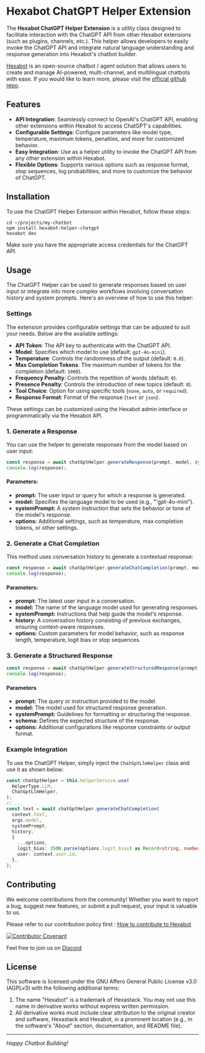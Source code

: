 # Hexabot ChatGPT Helper Extension

The **Hexabot ChatGPT Helper Extension** is a utility class designed to facilitate interaction with the ChatGPT API from other Hexabot extensions (such as plugins, channels, etc.). This helper allows developers to easily invoke the ChatGPT API and integrate natural language understanding and response generation into Hexabot's chatbot builder.


[Hexabot](https://hexabot.ai/) is an open-source chatbot / agent solution that allows users to create and manage AI-powered, multi-channel, and multilingual chatbots with ease. If you would like to learn more, please visit the [official github repo](https://github.com/Hexastack/Hexabot/).

## Features

- **API Integration**: Seamlessly connect to OpenAI's ChatGPT API, enabling other extensions within Hexabot to access ChatGPT's capabilities.
- **Configurable Settings**: Configure parameters like model type, temperature, maximum tokens, penalties, and more for customized behavior.
- **Easy Integration**: Use as a helper utility to invoke the ChatGPT API from any other extension within Hexabot.
- **Flexible Options**: Supports various options such as response format, stop sequences, log probabilities, and more to customize the behavior of ChatGPT.

## Installation

To use the ChatGPT Helper Extension within Hexabot, follow these steps:

```
cd ~/projects/my-chatbot
npm install hexabot-helper-chatgpt
hexabot dev
```

Make sure you have the appropriate access credentials for the ChatGPT API.

## Usage

The ChatGPT Helper can be used to generate responses based on user input or integrate into more complex workflows involving conversation history and system prompts. Here's an overview of how to use this helper:

### Settings

The extension provides configurable settings that can be adjusted to suit your needs. Below are the available settings:

- **API Token**: The API key to authenticate with the ChatGPT API.
- **Model**: Specifies which model to use (default: `gpt-4o-mini`).
- **Temperature**: Controls the randomness of the output (default: `0.8`).
- **Max Completion Tokens**: The maximum number of tokens for the completion (default: `1000`).
- **Frequency Penalty**: Controls the repetition of words (default: `0`).
- **Presence Penalty**: Controls the introduction of new topics (default: `0`).
- **Tool Choice**: Option for using specific tools (`none`, `auto`, or `required`).
- **Response Format**: Format of the response (`text` or `json`).

These settings can be customized using the Hexabot admin interface or programmatically via the Hexabot API.

### 1. Generate a Response

You can use the helper to generate responses from the model based on user input:

```typescript
const response = await chatGptHelper.generateResponse(prompt, model, systemPrompt, options);
console.log(response);
```
#### Parameters:
  - **prompt:** The user input or query for which a response is generated.
  - **model:** Specifies the language model to be used (e.g., "'gpt-4o-mini").
  - **systemPrompt:** A system instruction that sets the behavior or tone of the model's response.
  - **options:** Additional settings, such as temperature, max completion tokens, or other settings.

### 2. Generate a Chat Completion

This method uses conversation history to generate a contextual response:

```typescript
const response = await chatGptHelper.generateChatCompletion(prompt, model, systemPrompt, history, options);
console.log(response);
```
#### Parameters: 

- **prompt:** The latest user input in a conversation.
- **model:** The name of the language model used for generating responses.
- **systemPrompt:** Instructions that help guide the model's response.
- **history:** A conversation history consisting of previous exchanges, ensuring context-aware responses.
- **options:** Custom parameters for model behavior, such as response length, temperature, logit bias or stop sequences.

### 3. Generate a Structured Response

```typescript
const response = await chatGptHelper.generateStructuredResponse(prompt, model, systemPrompt, schema, options);
console.log(response);
```

#### Parameters

- **prompt:** The query or instruction provided to the model.
- **model:** The model used for structured response generation.
- **systemPrompt:** Guidelines for formatting or structuring the response.
- **schema:**  Defines the expected structure of the response.
- **options:** Additional configurations like response constraints or output format.


### Example Integration

To use the ChatGPT Helper, simply inject the `ChatGptLlmHelper` class and use it as shown below:

```typescript
const chatGptHelper = this.helperService.use(
  HelperType.LLM,
  ChatGptLlmHelper,
);
// ...
const text = await chatGptHelper.generateChatCompletion(
  context.text,
  args.model,
  systemPrompt,
  history,
  {
    ...options,
    logit_bias: JSON.parse(options.logit_bias) as Record<string, number> || {}, 
    user: context.user.id,
  },
);
```

## Contributing

We welcome contributions from the community! Whether you want to report a bug, suggest new features, or submit a pull request, your input is valuable to us.

Please refer to our contribution policy first : [How to contribute to Hexabot](https://github.com/Hexastack/Hexabot/blob/main/CONTRIBUTING.md)

[![Contributor Covenant](https://img.shields.io/badge/Contributor%20Covenant-2.1-4baaaa.svg)](https://github.com/Hexastack/Hexabot/blob/main/CODE_OF_CONDUCT.md)

Feel free to join us on [Discord](https://discord.gg/rNb9t2MFkG)

## License

This software is licensed under the GNU Affero General Public License v3.0 (AGPLv3) with the following additional terms:

1. The name "Hexabot" is a trademark of Hexastack. You may not use this name in derivative works without express written permission.
2. All derivative works must include clear attribution to the original creator and software, Hexastack and Hexabot, in a prominent location (e.g., in the software's "About" section, documentation, and README file).

---

_Happy Chatbot Building!_
